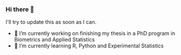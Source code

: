 ### Hi there 👋

I'll try to update this as soon as I can.

- 🔭 I’m currently working on finishing my thesis in a PhD program in Biometrics and Applied Statistics
- 🌱 I’m currently learning R, Python and Experimental Statistics
<!--
**FilipeLima/FilipeLima** is a ✨ _special_ ✨ repository because its `README.md` (this file) appears on your GitHub profile.

Here are some ideas to get you started:

- 🔭 I’m currently working on ...
- 🌱 I’m currently learning ...
- 👯 I’m looking to collaborate on ...
- 🤔 I’m looking for help with ...
- 💬 Ask me about ...
- 📫 How to reach me: ...
- 😄 Pronouns: ...
- ⚡ Fun fact: ...
-->

